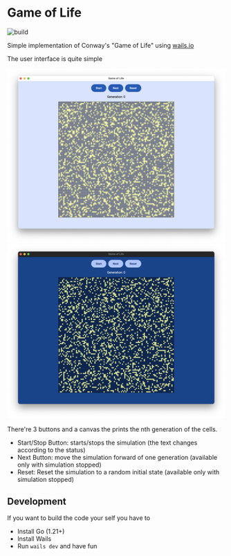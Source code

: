 # Game of Life

![build](https://github.com/mcosta74/game-of-life/actions/workflows/build.yml/badge.svg)

Simple implementation of Conway's "Game of Life" using [wails.io](https://wails.io/)

The user interface is quite simple

![User Interface Light](game-of-life-light.png)
![User Interface Dark](game-of-life-dark.png)

There're 3 buttons and a canvas the prints the nth generation of the cells.

* Start/Stop Button: starts/stops the simulation (the text changes according to the status)
* Next Button: move the simulation forward of one generation (available only with simulation stopped)
* Reset: Reset the simulation to a random initial state (available only with simulation stopped)

## Development

If you want to build the code your self you have to 

* Install Go (1.21+)
* Install Wails
* Run `wails dev` and have fun
